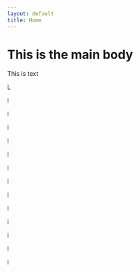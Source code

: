 ```yaml
---
layout: default
title: Home
---
```

# This is the main body

This is text

L

l

l

l

l

l

l

l

l

l

l

l

l

l